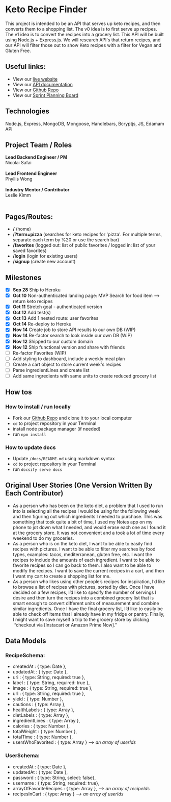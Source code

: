 # Keto Recipe Finder

This project is intended to be an API that serves up keto recipes, and then converts them to a shopping list.
The v0 idea is to first serve up recipes. The v1 idea is to convert the recipes into a grocery list. This API will be built
using Node.js + Express.js. We will research API's that return recipes, and our API
will filter those out to show Keto recipes with a filter for Vegan and Gluten Free.

## Useful links:
- View our [live website](https://keto-eating.herokuapp.com)
- View our [API documentation](https://keto-eating.github.io/Keto-Recipe-API/#/)
- View our [Github Repo](https://github.com/Keto-Eating/Keto-Recipe-API)
- View our [Sprint Planning Board](https://github.com/Keto-Eating/Keto-Recipe-API/projects/1)

## Technologies

Node.js, Express, MongoDB, Mongoose, Handlebars, Bcryptjs, JS, Edamam API 

## Project Team / Roles

**Lead Backend Engineer / PM**<br>
Nicolai Safai<br><br>
**Lead Frontend Engineer**<br>
Phyllis Wong<br><br>
**Industry Mentor / Contributor**<br>
Leslie Kimm<br><br>

## Pages/Routes:
- **/** (home)<br>
- **/?term=pizza** (searches for keto recipes for 'pizza'. For multiple terms, separate each term by %20 or use the search bar)<br>
- **/favorites** (logged out: list of public favorites / logged in: list of your saved favorites)<br>
- **/login** (login for existing users)<br>
- **/signup** (create new account)<br>

## Milestones

-   [x] **Sep 28** Ship to Heroku
-   [x] **Oct 10** Non-authenticated landing page: MVP Search for food item --> return keto recipes
-   [x] **Oct 11** Stretch goal - authenticated version
-   [x] **Oct 12** Add test(s)
-   [x] **Oct 13** Add 1 nested route: user favorites
-   [x] **Oct 14** Re-deploy to Heroku
-   [x] **Nov 14** Create job to store API results to our own DB (WIP)
-   [x] **Nov 14** Re-factor search to look inside our own DB (WIP)
-   [x] **Nov 12** Shipped to our custom domain
-   [x] **Nov 12** Ship functional version and share with friends
-   [ ] Re-factor Favorites (WIP)
-   [ ] Add styling to dashboard, include a weekly meal plan
-   [ ] Create a cart object to store current week's recipes
-   [ ] Parse ingredientLines and create list
-   [ ] Add same ingredients with same units to create reduced grocery list

## How tos

### How to install / run locally
- Fork our [Github Repo](https://github.com/Keto-Eating/Keto-Recipe-API)  and clone it to your local computer
- `cd` to project repository in your Terminal
- install node package manager (if needed)
- run `npm install`

### How to update docs
- Update `/docs/README.md` using markdown syntax
- `cd` to project repository in your Terminal
- run `docsify serve docs`

## Original User Stories (One Version Written By Each Contributor)
- As a person who has been on the keto diet, a problem that I used to run into is selecting all the recipes I would be using for the following week and then figuring out which ingredients I needed to purchase. This was something that took quite a bit of time, I used my Notes app on my phone to jot down what I needed, and would erase each one as I found it at the grocery store. It was not convenient and a took a lot of time every weekend to do my groceries.
- As a person who is on the keto diet, I want to be able to easily find recipes with pictures. I want to be able to filter my searches by food types, examples: tacos, mediterranean, gluten free, etc. I want the recipes to include the amounts of each ingredient. I want to be able to favorite recipes so I can go back to them. I also want to be able to modify the recipes. I want to save the current recipes in a cart, and then I want my cart to create a shopping list for me.
- As a person who likes using other people’s recipes for inspiration, I’d like to browse a list of recipes with pictures, sorted by diet. Once I have decided on a few recipes, I’d like to specify the number of servings I desire and then turn the recipes into a combined grocery list that is smart enough to convert different units of measurement and combine similar ingredients. Once I have the final grocery list, I’d like to easily be able to check off items that I already have in my fridge or pantry. Finally, I might want to save myself a trip to the grocery store by clicking  “checkout via [Instacart or Amazon Prime Now].”

## Data Models
### RecipeSchema:
- createdAt         : { type: Date },
- updatedAt         : { type: Date },
- uri               : { type: String, required: true },
- label             : { type: String, required: true },
- image             : { type: String, required: true },
- url               : { type: String, required: true },
- yield             : { type: Number },
- cautions          : { type: Array },
- healthLabels      : { type: Array },
- dietLabels        : { type: Array },
- ingredientLines   : { type: Array },
- calories          : { type: Number },
- totalWeight       : { type: Number },
- totalTime         : { type: Number },
- usersWhoFavorited : { type: Array } *--> an array of userIds*

### UserSchema:
- createdAt              :  {  type: Date  },
- updatedAt              :  {  type: Date  },
- password               :  {  type: String, select: false},
- username               :  {  type: String, required: true},
- arrayOfFavoriteRecipes :    {  type: Array }, *--> an array of recipeIds*
- recipesInCart          :  {  type: Array } *--> an array of userIds*

